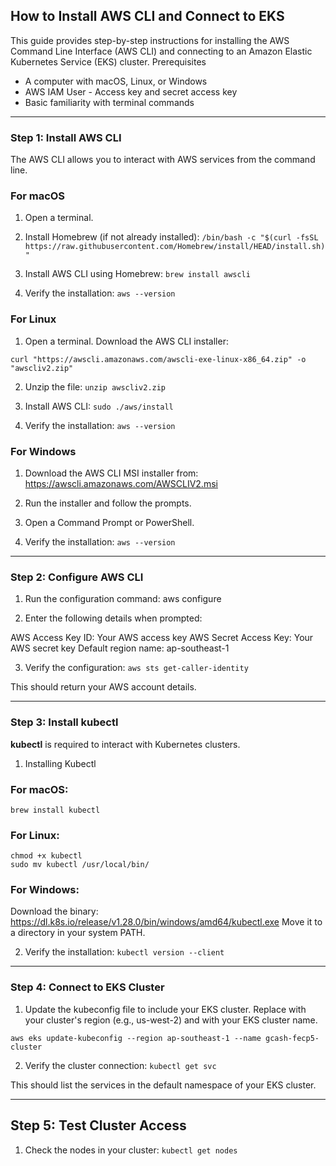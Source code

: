 ## How to Install AWS CLI and Connect to EKS

This guide provides step-by-step instructions for installing the AWS Command Line Interface (AWS CLI) and connecting to an Amazon Elastic Kubernetes Service (EKS) cluster.
Prerequisites

- A computer with macOS, Linux, or Windows
- AWS IAM User - Access key and secret access key
- Basic familiarity with terminal commands

----------------------------------

### Step 1: Install AWS CLI
The AWS CLI allows you to interact with AWS services from the command line.

### For macOS

1. Open a terminal.

2. Install Homebrew (if not already installed):
```/bin/bash -c "$(curl -fsSL https://raw.githubusercontent.com/Homebrew/install/HEAD/install.sh)"```


3. Install AWS CLI using Homebrew:
```brew install awscli```


4. Verify the installation:
```aws --version```



### For Linux

1. Open a terminal. Download the AWS CLI installer:

```curl "https://awscli.amazonaws.com/awscli-exe-linux-x86_64.zip" -o "awscliv2.zip"```


2. Unzip the file:
```unzip awscliv2.zip```


3. Install AWS CLI:
```sudo ./aws/install```


4. Verify the installation:
```aws --version```



### For Windows

1. Download the AWS CLI MSI installer from: https://awscli.amazonaws.com/AWSCLIV2.msi

2. Run the installer and follow the prompts.

3. Open a Command Prompt or PowerShell.

4. Verify the installation:
```aws --version```

----------------------------------

### Step 2: Configure AWS CLI

1. Run the configuration command:
aws configure


2. Enter the following details when prompted:

AWS Access Key ID: Your AWS access key
AWS Secret Access Key: Your AWS secret key
Default region name: ap-southeast-1


3. Verify the configuration:
```aws sts get-caller-identity```

This should return your AWS account details.

-----------------------

### Step 3: Install kubectl

**kubectl** is required to interact with Kubernetes clusters.


1. Installing Kubectl

### For macOS:
```brew install kubectl```


### For Linux:
```curl -LO "https://dl.k8s.io/release/$(curl -L -s https://dl.k8s.io/release/stable.txt)/bin/linux/amd64/kubectl"
chmod +x kubectl
sudo mv kubectl /usr/local/bin/
```

### For Windows:

Download the binary: https://dl.k8s.io/release/v1.28.0/bin/windows/amd64/kubectl.exe
Move it to a directory in your system PATH.


2. Verify the installation:
```kubectl version --client```

--------------------------

### Step 4: Connect to EKS Cluster

1. Update the kubeconfig file to include your EKS cluster. Replace <region-name> with your cluster's region (e.g., us-west-2) and <cluster-name> with your EKS cluster name.

```aws eks update-kubeconfig --region ap-southeast-1 --name gcash-fecp5-cluster```

2. Verify the cluster connection:
```kubectl get svc```

This should list the services in the default namespace of your EKS cluster.

--------------------------

## Step 5: Test Cluster Access

1. Check the nodes in your cluster:
```kubectl get nodes```


